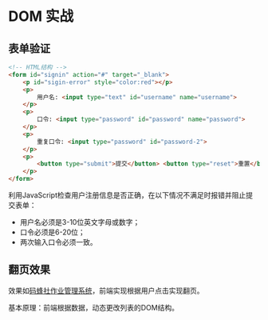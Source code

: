 # DOM 实战

## 表单验证

```html
<!-- HTML结构 -->
<form id="signin" action="#" target="_blank">
    <p id="sigin-error" style="color:red"></p>
    <p>
        用户名: <input type="text" id="username" name="username">
    </p>
    <p>
        口令: <input type="password" id="password" name="password">
    </p>
    <p>
        重复口令: <input type="password" id="password-2">
    </p>
    <p>
        <button type="submit">提交</button> <button type="reset">重置</button>
    </p>
</form>
```

利用JavaScript检查用户注册信息是否正确，在以下情况不满足时报错并阻止提交表单：

- 用户名必须是3-10位英文字母或数字；
- 口令必须是6-20位；
- 两次输入口令必须一致。

## 翻页效果

效果如[码蜂社作业管理系统](https://work.mafengshe.com/?class=1)，前端实现根据用户点击实现翻页。

基本原理：前端根据数据，动态更改列表的DOM结构。